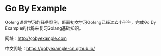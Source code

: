 # Go By Example

Golang语言学习的经典案例，距离初次学习Golang已经过去小半年，完成Go By Example的代码来复习Golang基础知识。

网址：http://gobyexample.com

中文网址：https://gobyexample-cn.github.io/